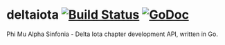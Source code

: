 deltaiota [![Build Status](https://travis-ci.org/mdlayher/deltaiota.svg)](https://travis-ci.org/mdlayher/deltaiota) [![GoDoc](http://godoc.org/github.com/mdlayher/deltaiota?status.svg)](http://godoc.org/github.com/mdlayher/deltaiota)
=========

Phi Mu Alpha Sinfonia - Delta Iota chapter development API, written in Go.
